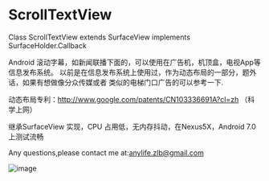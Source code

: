 # ScrollTextView
Class ScrollTextView extends SurfaceView implements SurfaceHolder.Callback


Android 滚动字幕，如新闻联播下面的，可以使用在广告机，机顶盒，电视App等信息发布系统。
以前是在信息发布系统上使用过，作为动态布局的一部分，题外话，如果有想做像分众传媒或者
类似的电梯门口广告的可以参考一下.

动态布局专利：http://www.google.com/patents/CN103336691A?cl=zh （科学上网）


继承SurfaceView 实现，CPU 占用低，无内存抖动，在Nexus5X，Android 7.0 上测试流畅

Any questions,please contact me at:anylife.zlb@gmail.com


![image](https://github.com/AnyLifeZLB/ScrollTextView/raw/master/GIF.gif)

